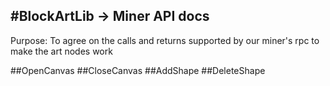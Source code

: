 #BlockArtLib -> Miner API docs
------
Purpose: To agree on the calls and returns supported by our miner's rpc to make the art nodes work

##OpenCanvas
##CloseCanvas
##AddShape
##DeleteShape
